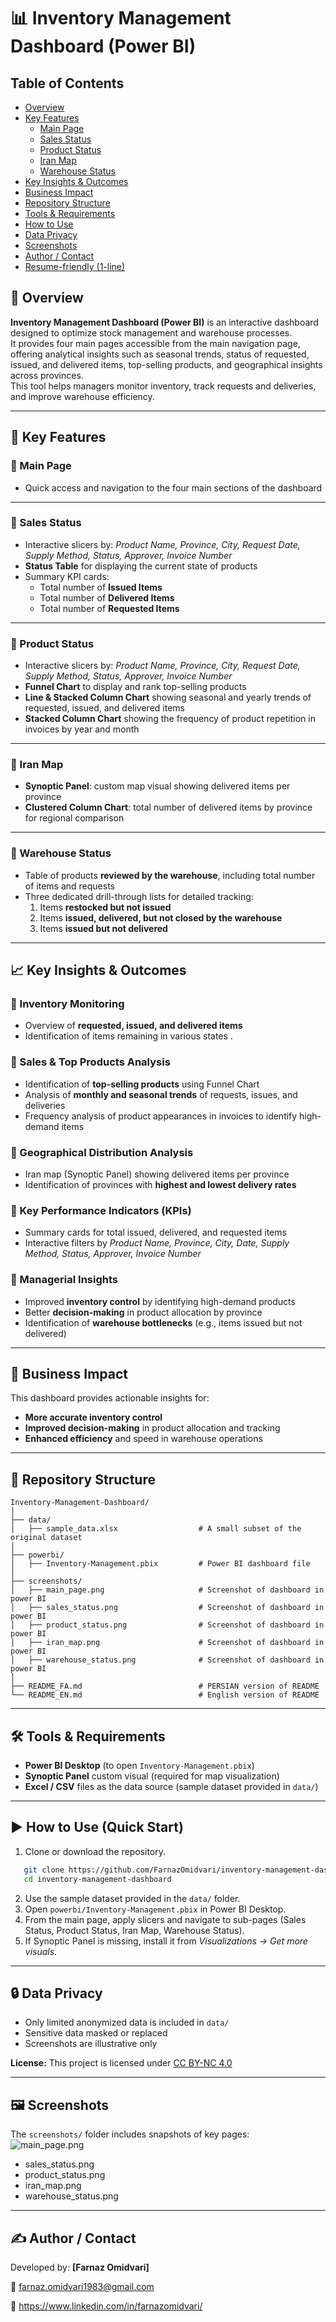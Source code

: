 
# 📊 Inventory Management Dashboard (Power BI)

## Table of Contents
- [Overview](#overview)
- [Key Features](#key-features)
  - [Main Page](#main-page)
  - [Sales Status](#sales-status)
  - [Product Status](#product-status)
  - [Iran Map](#iran-map)
  - [Warehouse Status](#warehouse-status)
- [Key Insights & Outcomes](#key-insights--outcomes)
- [Business Impact](#business-impact)
- [Repository Structure](#repository-structure)
- [Tools & Requirements](#tools--requirements)
- [How to Use](#how-to-use-quick-start)
- [Data Privacy](#data-privacy)
- [Screenshots](#screenshots)
- [Author / Contact](#author--contact)
- [Resume-friendly (1-line)](#resume-friendly-1-line)



## 🔎 Overview

**Inventory Management Dashboard (Power BI)** is an interactive dashboard designed to optimize stock management and warehouse processes.  
It provides four main pages accessible from the main navigation page, offering analytical insights such as seasonal trends, status of requested, issued, and delivered items, top-selling products, and geographical insights across provinces.  
This tool helps managers monitor inventory, track requests and deliveries, and improve warehouse efficiency.

---

## 🚀 Key Features  

### 📌 Main Page  
- Quick access and navigation to the four main sections of the dashboard  

---

### 📌 Sales Status  
- Interactive slicers by: *Product Name, Province, City, Request Date, Supply Method, Status, Approver, Invoice Number*  
- **Status Table** for displaying the current state of products  
- Summary KPI cards:  
  - Total number of **Issued Items**  
  - Total number of **Delivered Items**  
  - Total number of **Requested Items**

---

### 📌 Product Status  
- Interactive slicers by: *Product Name, Province, City, Request Date, Supply Method, Status, Approver, Invoice Number*  
- **Funnel Chart** to display and rank top-selling products  
- **Line & Stacked Column Chart** showing seasonal and yearly trends of requested, issued, and delivered items  
- **Stacked Column Chart** showing the frequency of product repetition in invoices by year and month  

---

### 📌 Iran Map  
- **Synoptic Panel**: custom map visual showing delivered items per province  
- **Clustered Column Chart**: total number of delivered items by province for regional comparison  

---

### 📌 Warehouse Status  
- Table of products **reviewed by the warehouse**, including total number of items and requests  
- Three dedicated drill-through lists for detailed tracking:  
  1. Items **restocked but not issued**  
  2. Items **issued, delivered, but not closed by the warehouse**  
  3. Items **issued but not delivered**  

---

## 📈 Key Insights & Outcomes  

### 🔹 Inventory Monitoring  
- Overview of **requested, issued, and delivered items**  
- Identification of items remaining in various states . 

### 🔹 Sales & Top Products Analysis  
- Identification of **top-selling products** using Funnel Chart  
- Analysis of **monthly and seasonal trends** of requests, issues, and deliveries  
- Frequency analysis of product appearances in invoices to identify high-demand items  

### 🔹 Geographical Distribution Analysis  
- Iran map (Synoptic Panel) showing delivered items per province  
- Identification of provinces with **highest and lowest delivery rates**  

### 🔹 Key Performance Indicators (KPIs)  
- Summary cards for total issued, delivered, and requested items  
- Interactive filters by *Product Name, Province, City, Date, Supply Method, Status, Approver, Invoice Number*  

### 🔹 Managerial Insights  
- Improved **inventory control** by identifying high-demand products  
- Better **decision-making** in product allocation by province  
- Identification of **warehouse bottlenecks** (e.g., items issued but not delivered)  

---

## 🎯 Business Impact  
This dashboard provides actionable insights for:  
- **More accurate inventory control**  
- **Improved decision-making** in product allocation and tracking  
- **Enhanced efficiency** and speed in warehouse operations  

---

## 📂 Repository Structure

```text
Inventory-Management-Dashboard/
│
├── data/
│   ├── sample_data.xlsx                  # A small subset of the original dataset
│
├── powerbi/
│   ├── Inventory-Management.pbix         # Power BI dashboard file
│
├── screenshots/
│   ├── main_page.png                     # Screenshot of dashboard in power BI
│   ├── sales_status.png                  # Screenshot of dashboard in power BI
│   ├── product_status.png                # Screenshot of dashboard in power BI
│   ├── iran_map.png                      # Screenshot of dashboard in power BI
│   ├── warehouse_status.png              # Screenshot of dashboard in power BI
│
├── README_FA.md                          # PERSIAN version of README
└── README_EN.md                          # English version of README
```

---

## 🛠️ Tools & Requirements  
- **Power BI Desktop** (to open `Inventory-Management.pbix`)  
- **Synoptic Panel** custom visual (required for map visualization)  
- **Excel / CSV** files as the data source (sample dataset provided in `data/`)  

---

## ▶️ How to Use (Quick Start)  
1. Clone or download the repository.  
```bash
   git clone https://github.com/FarnazOmidvari/inventory-management-dashboard.git
   cd inventory-management-dashboard
   ```
2. Use the sample dataset provided in the `data/` folder.  
3. Open `powerbi/Inventory-Management.pbix` in Power BI Desktop.  
4. From the main page, apply slicers and navigate to sub-pages (Sales Status, Product Status, Iran Map, Warehouse Status).  
5. If Synoptic Panel is missing, install it from *Visualizations → Get more visuals*.  

---

## 🔒 Data Privacy  
- Only limited anonymized data is included in `data/`
- Sensitive data masked or replaced
- Screenshots are illustrative only

**License:** This project is licensed under [CC BY-NC 4.0](https://creativecommons.org/licenses/by-nc/4.0/)


---

## 🖼️ Screenshots  
The `screenshots/` folder includes snapshots of key pages:  
![main_page.png ](./screenshots/main_page.png)
- sales_status.png  
- product_status.png  
- iran_map.png  
- warehouse_status.png  

---

## ✍️ Author / Contact  
Developed by: **[Farnaz Omidvari]**  

📧 farnaz.omidvari1983@gmail.com

💼 https://www.linkedin.com/in/farnazomidvari/

